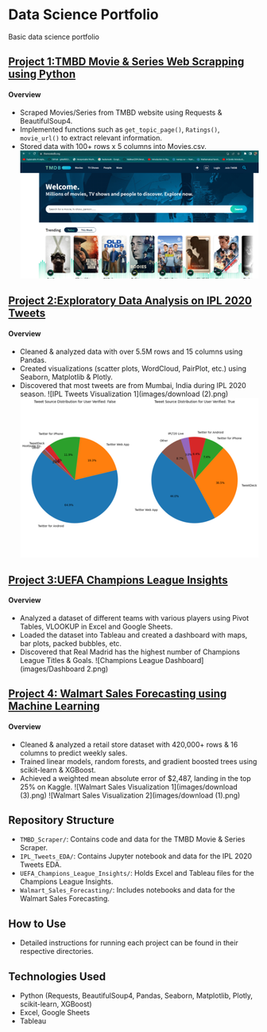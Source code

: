   # Data Science Portfolio
Basic data science portfolio

## [Project 1:TMBD Movie & Series Web Scrapping using Python](https://github.com/Vaibhav2204/Webscrapping)

#### Overview
- Scraped Movies/Series from TMBD website using Requests & BeautifulSoup4.
- Implemented functions such as `get_topic_page()`, `Ratings()`, `movie_url()` to extract relevant information.
- Stored data with 100+ rows x 5 columns into Movies.csv.
 ![Tmbd front page](images/f9C3y66.png)

## [Project 2:Exploratory Data Analysis on IPL 2020 Tweets](https://github.com/Vaibhav2204/EDA_project)

#### Overview
- Cleaned & analyzed data with over 5.5M rows and 15 columns using Pandas.
- Created visualizations (scatter plots, WordCloud, PairPlot, etc.) using Seaborn, Matplotlib & Plotly.
- Discovered that most tweets are from Mumbai, India during IPL 2020 season.
![IPL Tweets Visualization 1](images/download (2).png)
![IPL Tweets Visualization 2](images/download.png)

## [Project 3:UEFA Champions League Insights](https://github.com/Vaibhav2204/Tableau)

#### Overview
- Analyzed a dataset of different teams with various players using Pivot Tables, VLOOKUP in Excel and Google Sheets.
- Loaded the dataset into Tableau and created a dashboard with maps, bar plots, packed bubbles, etc.
- Discovered that Real Madrid has the highest number of Champions League Titles & Goals.
![Champions League Dashboard](images/Dashboard 2.png)

## [Project 4: Walmart Sales Forecasting using Machine Learning](https://github.com/Vaibhav2204/Ml_project)

#### Overview
- Cleaned & analyzed a retail store dataset with 420,000+ rows & 16 columns to predict weekly sales.
- Trained linear models, random forests, and gradient boosted trees using scikit-learn & XGBoost.
- Achieved a weighted mean absolute error of $2,487, landing in the top 25% on Kaggle.
![Walmart Sales Visualization 1](images/download (3).png)
![Walmart Sales Visualization 2](images/download (1).png)

## Repository Structure

- `TMBD_Scraper/`: Contains code and data for the TMBD Movie & Series Scraper.
- `IPL_Tweets_EDA/`: Contains Jupyter notebook and data for the IPL 2020 Tweets EDA.
- `UEFA_Champions_League_Insights/`: Holds Excel and Tableau files for the Champions League Insights.
- `Walmart_Sales_Forecasting/`: Includes notebooks and data for the Walmart Sales Forecasting.

## How to Use

- Detailed instructions for running each project can be found in their respective directories.

## Technologies Used

- Python (Requests, BeautifulSoup4, Pandas, Seaborn, Matplotlib, Plotly, scikit-learn, XGBoost)
- Excel, Google Sheets
- Tableau
